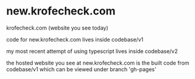 # new.krofecheck.com
krofecheck.com (website you see today)

code for new.krofecheck.com lives inside codebase/v1

my most recent attempt of using typescript lives inside codebase/v2

the hosted website you see at new.krofecheck.com is the built code from codebase/v1 which can be viewed under branch 'gh-pages'
